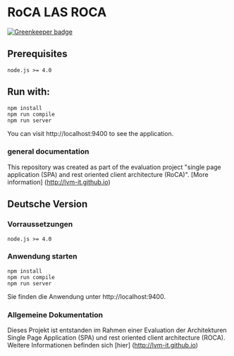 # RoCA LAS ROCA

[![Greenkeeper badge](https://badges.greenkeeper.io/LVM-IT/roca-las.svg)](https://greenkeeper.io/)

## Prerequisites
```
node.js >= 4.0
```

## Run with:

```
npm install
npm run compile
npm run server
```

You can visit http://localhost:9400 to see the application.

### general documentation

This repository was created as part of the evaluation project "single page application (SPA) and rest oriented client architecture (RoCA)". [More information] (http://lvm-it.github.io) 


## Deutsche Version

### Vorraussetzungen
```
node.js >= 4.0
```

### Anwendung starten

```
npm install
npm run compile
npm run server
```
Sie finden die Anwendung unter http://localhost:9400.

### Allgemeine Dokumentation

Dieses Projekt ist entstanden im Rahmen einer Evaluation der Architekturen Single Page Application (SPA) und rest oriented client architecture (ROCA). Weitere Informationen befinden sich [hier] (http://lvm-it.github.io)
